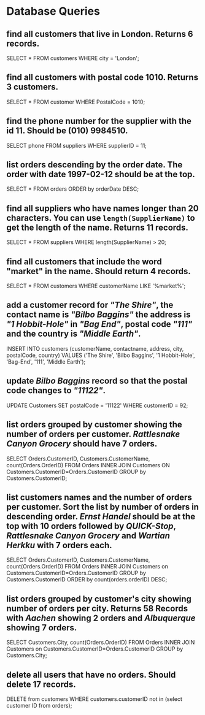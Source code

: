# Database Queries

## find all customers that live in London. Returns 6 records.

SELECT * FROM customers WHERE city = 'London';

## find all customers with postal code 1010. Returns 3 customers.

SELECT * FROM customer WHERE PostalCode = 1010;

## find the phone number for the supplier with the id 11. Should be (010) 9984510.

SELECT phone FROM suppliers WHERE supplierID = 11;

## list orders descending by the order date. The order with date 1997-02-12 should be at the top.

SELECT * FROM orders ORDER by orderDate DESC;

## find all suppliers who have names longer than 20 characters. You can use `length(SupplierName)` to get the length of the name. Returns 11 records.

SELECT * FROM suppliers WHERE length(SupplierName) > 20;

## find all customers that include the word "market" in the name. Should return 4 records.

SELECT * FROM customers WHERE customerName LIKE '%market%';

## add a customer record for _"The Shire"_, the contact name is _"Bilbo Baggins"_ the address is _"1 Hobbit-Hole"_ in _"Bag End"_, postal code _"111"_ and the country is _"Middle Earth"_.

INSERT INTO customers (customerName, contactname, address, city, postalCode, country)
VALUES ('The Shire', 'Bilbo Baggins', '1 Hobbit-Hole', 'Bag-End', '111', 'Middle Earth');

## update _Bilbo Baggins_ record so that the postal code changes to _"11122"_.

UPDATE Customers
SET postalCode = '11122'
WHERE customerID = 92;

## list orders grouped by customer showing the number of orders per customer. _Rattlesnake Canyon Grocery_ should have 7 orders.

SELECT Orders.CustomerID, Customers.CustomerName, count(Orders.OrderID)
FROM Orders
INNER JOIN Customers ON Customers.CustomerID=Orders.CustomerID
GROUP by Customers.CustomerID;

## list customers names and the number of orders per customer. Sort the list by number of orders in descending order. _Ernst Handel_ should be at the top with 10 orders followed by _QUICK-Stop_, _Rattlesnake Canyon Grocery_ and _Wartian Herkku_ with 7 orders each.

SELECT Orders.CustomerID, Customers.CustomerName, count(Orders.OrderID)
FROM Orders
INNER JOIN Customers on Customers.CustomerID=Orders.CustomerID
GROUP by Customers.CustomerID
ORDER by count(orders.orderID) DESC;

## list orders grouped by customer's city showing number of orders per city. Returns 58 Records with _Aachen_ showing 2 orders and _Albuquerque_ showing 7 orders.

SELECT Customers.City, count(Orders.OrderID)
FROM Orders
INNER JOIN Customers on Customers.CustomerID=Orders.CustomerID
GROUP by Customers.City;

## delete all users that have no orders. Should delete 17 records.

DELETE from customers
WHERE customers.customerID not in (select customer ID from orders);